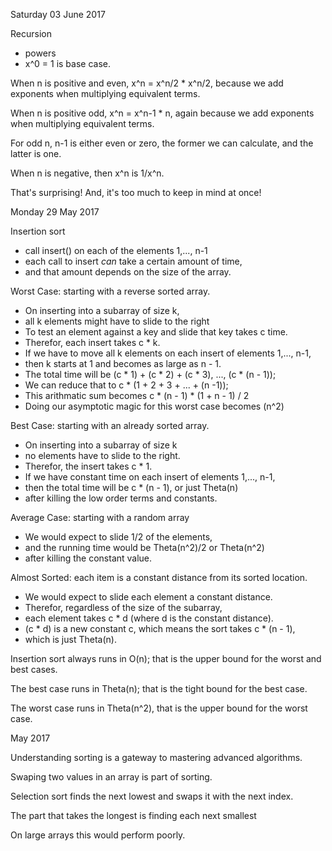 Saturday 03 June 2017 

Recursion

* powers
* x^0 = 1 is base case. 

When n is positive and even,
x^n = x^n/2 * x^n/2, because we add exponents when multiplying equivalent terms.

When n is positive odd, 
x^n = x^n-1 * n, again because we add exponents when multiplying equivalent terms.

For odd n, 
n-1 is either even or zero, 
the former we can calculate, and
the latter is one.

When n is negative, 
then x^n is 1/x^n.

That's surprising! And, it's too much to keep in mind at once!

Monday 29 May 2017

Insertion sort

* call insert() on each of the elements 1,..., n-1
* each call to insert *can* take a certain amount of time,
* and that amount depends on the size of the array.

Worst Case: starting with a reverse sorted array.

* On inserting into a subarray of size k, 
* all k elements might have to slide to the right
* To test an element against a key and slide that key takes c time.
* Therefor, each insert takes c * k. 
* If we have to move all k elements on each insert of elements 1,..., n-1, 
* then k starts at 1 and becomes as large as n - 1. 
* The total time will be (c * 1) + (c * 2) + (c * 3), ..., (c * (n - 1));
* We can reduce that to c * (1 + 2 + 3 + ... + (n -1));
* This arithmatic sum becomes c * (n - 1) * (1 + n - 1) / 2
* Doing our asymptotic magic for this worst case becomes (n^2)

Best Case: starting with an already sorted array.

* On inserting into a subarray of size k
* no elements have to slide to the right. 
* Therefor, the insert takes c * 1. 
* If we have constant time on each insert of elements 1,..., n-1, 
* then the total time will be c * (n - 1), or just Theta(n) 
* after killing the low order terms and constants. 

Average Case: starting with a random array

* We would expect to slide 1/2 of the elements, 
* and the running time would be Theta(n^2)/2 or Theta(n^2)
* after killing the constant value.

Almost Sorted: each item is a constant distance from its sorted location. 

* We would expect to slide each element a constant distance. 
* Therefor, regardless of the size of the subarray, 
* each element takes c * d (where d is the constant distance). 
* (c * d) is a new constant c, which means the sort takes c * (n - 1), 
* which is just Theta(n). 

Insertion sort always runs in O(n);
that is the upper bound for the worst and best cases. 

The best case runs in Theta(n); 
that is the tight bound for the best case. 

The worst case runs in Theta(n^2), 
that is the upper bound for the worst case. 



May 2017

Understanding sorting
is a gateway
to mastering
advanced algorithms.

Swaping two values
in an array
is part of sorting.

Selection sort
finds the next lowest
and swaps it
with the next index.

The part that takes the longest
is finding each next smallest

On large arrays
this would perform poorly.

